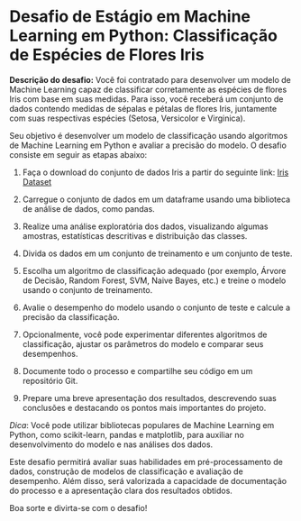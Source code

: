 # Desafio de Estágio em Machine Learning em Python: Classificação de Espécies de Flores Iris

**Descrição do desafio:**
Você foi contratado para desenvolver um modelo de Machine Learning capaz de classificar corretamente as espécies de flores Iris com base em suas medidas. Para isso, você receberá um conjunto de dados contendo medidas de sépalas e pétalas de flores Iris, juntamente com suas respectivas espécies (Setosa, Versicolor e Virginica).

Seu objetivo é desenvolver um modelo de classificação usando algoritmos de Machine Learning em Python e avaliar a precisão do modelo. O desafio consiste em seguir as etapas abaixo:

1. Faça o download do conjunto de dados Iris a partir do seguinte link: [Iris Dataset](https://archive.ics.uci.edu/ml/datasets/iris)

2. Carregue o conjunto de dados em um dataframe usando uma biblioteca de análise de dados, como pandas.

3. Realize uma análise exploratória dos dados, visualizando algumas amostras, estatísticas descritivas e distribuição das classes.

4. Divida os dados em um conjunto de treinamento e um conjunto de teste.

5. Escolha um algoritmo de classificação adequado (por exemplo, Árvore de Decisão, Random Forest, SVM, Naive Bayes, etc.) e treine o modelo usando o conjunto de treinamento.

6. Avalie o desempenho do modelo usando o conjunto de teste e calcule a precisão da classificação.

7. Opcionalmente, você pode experimentar diferentes algoritmos de classificação, ajustar os parâmetros do modelo e comparar seus desempenhos.

8. Documente todo o processo e compartilhe seu código em um repositório Git.

9. Prepare uma breve apresentação dos resultados, descrevendo suas conclusões e destacando os pontos mais importantes do projeto.

*Dica*: Você pode utilizar bibliotecas populares de Machine Learning em Python, como scikit-learn, pandas e matplotlib, para auxiliar no desenvolvimento do modelo e nas análises dos dados.

Este desafio permitirá avaliar suas habilidades em pré-processamento de dados, construção de modelos de classificação e avaliação de desempenho. Além disso, será valorizada a capacidade de documentação do processo e a apresentação clara dos resultados obtidos.

Boa sorte e divirta-se com o desafio!
